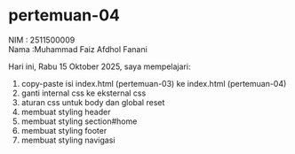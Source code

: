 # pertemuan-04

NIM : 2511500009<br>
Nama :Muhammad Faiz Afdhol Fanani<br>

Hari ini, Rabu 15 Oktober 2025, saya mempelajari:
<ol>
    <li>copy-paste isi index.html (pertemuan-03) ke index.html (pertemuan-04)</li>
    <li>ganti internal css ke eksternal css</li>
    <li>aturan css untuk body dan global reset</li>
    <li>membuat styling header</li>
    <li>membuat styling section#home</li>
    <li>membuat styling footer</li>
    <li>membuat styling navigasi</li>
</ol>
